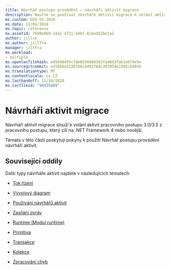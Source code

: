```yaml
---
title: Návrhář postupu provádění – návrháři aktivit migrace
description: Naučte se používat návrháře aktivit migrace k volání aktivit pracovních postupů 3.0/3.5 z pracovního postupu, který cílí na .NET Framework 4 nebo novější.
ms.custom: SEO-VS-2020
ms.date: 11/04/2016
ms.topic: reference
ms.assetid: 7598e869-1da1-4721-b4bf-6cbe402be1a2
author: jillre
ms.author: jillfra
manager: jillfra
ms.workload:
- multiple
ms.openlocfilehash: ed5640495c7de8550db63d2fa48d3fab1e67de9a
ms.sourcegitcommit: ed26b6e313b766c4d92764c303954e2385c6693e
ms.translationtype: MT
ms.contentlocale: cs-CZ
ms.lasthandoff: 11/10/2020
ms.locfileid: "94435609"
---
```

# <a name="migration-activity-designers"></a>Návrháři aktivit migrace

Návrháři aktivit migrace slouží k volání aktivit pracovního postupu 3.0/3.5 z pracovního postupu, který cílí na .NET Framework 4 nebo novější.

Témata v této části poskytují pokyny k použití Návrhář postupu provádění návrháři aktivit.

## <a name="related-sections"></a>Související oddíly

Další typy návrháře aktivit najdete v následujících tématech:

- [Tok řízení](../workflow-designer/control-flow-activity-designers.md)

- [Vývojový diagram](../workflow-designer/flowchart-activity-designers.md)

- [Používání návrhářů aktivit](control-flow-activity-designers.md)

- [Zasílání zpráv](../workflow-designer/messaging-activity-designers.md)

- [Runtime (Modul runtime)](../workflow-designer/runtime-activity-designers.md)

- [Primitiva](../workflow-designer/primitives-activity-designers.md)

- [Transakce](../workflow-designer/transaction-activity-designers.md)

- [Kolekce](../workflow-designer/collection-activity-designers.md)

- [Zpracování chyb](../workflow-designer/error-handling-activity-designers.md)